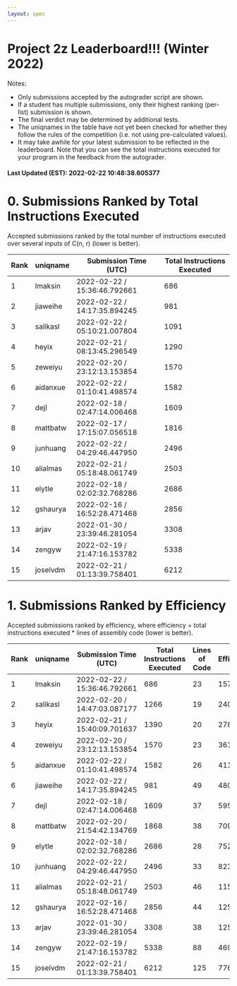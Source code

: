 ```yaml
---
layout: spec
---
```


Project 2z Leaderboard!!! (Winter 2022)
==============================
Notes:
- Only submissions accepted by the autograder script are shown.
- If a student has multiple submissions, only their highest ranking (per-list) submission is shown.
- The final verdict may be determined by additional tests.
- The uniqnames in the table have not yet been checked for whether they follow the rules of the competition (i.e. not using pre-calculated values).
- It may take awhile for your latest submission to be reflected in the leaderboard. Note that you can see the total instructions executed for your program in the feedback from the autograder.


#### Last Updated (EST): 2022-02-22 10:48:38.605377

# 0. Submissions Ranked by Total Instructions Executed
Accepted submissions ranked by the total number of instructions executed over several inputs of C(n, r) (lower is better).

| Rank  | uniqname | Submission Time (UTC) | Total Instructions Executed |
|---|---|---|---|
| 1 | lmaksin | 2022-02-22 / 15:36:46.792661 | 686 |
| 2 | jiaweihe | 2022-02-22 / 14:17:35.894245 | 981 |
| 3 | salikasl | 2022-02-22 / 05:10:21.007804 | 1091 |
| 4 | heyix | 2022-02-21 / 08:13:45.296549 | 1290 |
| 5 | zeweiyu | 2022-02-20 / 23:12:13.153854 | 1570 |
| 6 | aidanxue | 2022-02-22 / 01:10:41.498574 | 1582 |
| 7 | dejl | 2022-02-18 / 02:47:14.006468 | 1609 |
| 8 | mattbatw | 2022-02-17 / 17:15:07.056518 | 1816 |
| 9 | junhuang | 2022-02-22 / 04:29:46.447950 | 2496 |
| 10 | alialmas | 2022-02-21 / 05:18:48.061749 | 2503 |
| 11 | elytle | 2022-02-18 / 02:02:32.768286 | 2686 |
| 12 | gshaurya | 2022-02-16 / 16:52:28.471468 | 2856 |
| 13 | arjav | 2022-01-30 / 23:39:46.281054 | 3308 |
| 14 | zengyw | 2022-02-19 / 21:47:16.153782 | 5338 |
| 15 | joselvdm | 2022-02-21 / 01:13:39.758401 | 6212 |


# 1. Submissions Ranked by Efficiency
Accepted submissions ranked by efficiency, where efficiency = total instructions executed * lines of assembly code (lower is better).

| Rank  | uniqname | Submission Time (UTC) | Total Instructions Executed |Lines of Code | Efficiency |
|---|---|---|---|---|---|
| 1 | lmaksin | 2022-02-22 / 15:36:46.792661 | 686 | 23 | 15778 |
| 2 | salikasl | 2022-02-20 / 14:47:03.087177 | 1266 | 19 | 24054 |
| 3 | heyix | 2022-02-21 / 15:40:09.701637 | 1390 | 20 | 27800 |
| 4 | zeweiyu | 2022-02-20 / 23:12:13.153854 | 1570 | 23 | 36110 |
| 5 | aidanxue | 2022-02-22 / 01:10:41.498574 | 1582 | 26 | 41132 |
| 6 | jiaweihe | 2022-02-22 / 14:17:35.894245 | 981 | 49 | 48069 |
| 7 | dejl | 2022-02-18 / 02:47:14.006468 | 1609 | 37 | 59533 |
| 8 | mattbatw | 2022-02-20 / 21:54:42.134769 | 1868 | 38 | 70984 |
| 9 | elytle | 2022-02-18 / 02:02:32.768286 | 2686 | 28 | 75208 |
| 10 | junhuang | 2022-02-22 / 04:29:46.447950 | 2496 | 33 | 82368 |
| 11 | alialmas | 2022-02-21 / 05:18:48.061749 | 2503 | 46 | 115138 |
| 12 | gshaurya | 2022-02-16 / 16:52:28.471468 | 2856 | 44 | 125664 |
| 13 | arjav | 2022-01-30 / 23:39:46.281054 | 3308 | 38 | 125704 |
| 14 | zengyw | 2022-02-19 / 21:47:16.153782 | 5338 | 88 | 469744 |
| 15 | joselvdm | 2022-02-21 / 01:13:39.758401 | 6212 | 125 | 776500 |


